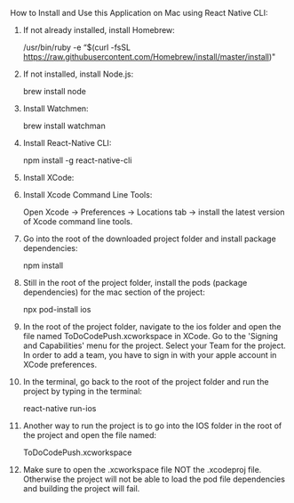 How to Install and Use this Application on Mac using React Native CLI:

1. If not already installed, install Homebrew:

    /usr/bin/ruby -e “$(curl -fsSL https://raw.githubusercontent.com/Homebrew/install/master/install)"

2. If not installed, install Node.js:

    brew install node

3. Install Watchmen:

    brew install watchman

4. Install React-Native CLI:

    npm install -g react-native-cli

5. Install XCode:

6. Install Xcode Command Line Tools:

    Open Xcode -> Preferences -> Locations tab -> install the latest version of Xcode command line tools.

6. Go into the root of the downloaded project folder and install package dependencies:

    npm install

7. Still in the root of the project folder, install the pods (package dependencies) for the mac section of the project:

    npx pod-install ios

8. In the root of the project folder, navigate to the ios folder and open the file named ToDoCodePush.xcworkspace in XCode. Go to the 'Signing and Capabilities' menu for the project. Select your Team for the project. In order to add a team, you have to sign in with your apple account in XCode preferences.

9. In the terminal, go back to the root of the project folder and run the project by typing in the terminal:

    react-native run-ios

9. Another way to run the project is to go into the IOS folder in the root of the project and open the file named:

    ToDoCodePush.xcworkspace

10. Make sure to open the .xcworkspace file NOT the .xcodeproj file. Otherwise the project will not be able to load the pod file dependencies and building the project will fail.

